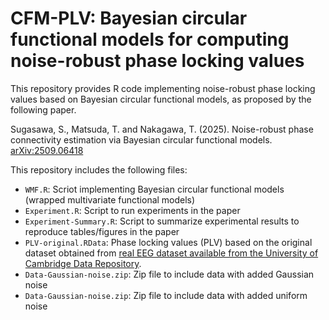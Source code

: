 # CFM-PLV: Bayesian circular functional models for computing noise-robust phase locking values

This repository provides R code implementing noise-robust phase locking values based on Bayesian circular functional models, as proposed by the following paper.

Sugasawa, S., Matsuda, T. and Nakagawa, T. (2025).  Noise-robust phase connectivity estimation via Bayesian circular functional models. [arXiv:2509.06418](https://arxiv.org/abs/2509.06418)

This repository includes the following files: 

- `WMF.R`: Scriot implementing Bayesian circular functional models (wrapped multivariate functional models)
- `Experiment.R`: Script to run experiments in the paper
- `Experiment-Summary.R`: Script to summarize experimental results to reproduce tables/figures in the paper 
- `PLV-original.RData`: Phase locking values (PLV) based on the original dataset obtained from [real EEG dataset available from the University of Cambridge Data Repository](https://www.repository.cam.ac.uk/handle/1810/252736}).
- `Data-Gaussian-noise.zip`: Zip file to include data with added Gaussian noise
- `Data-Gaussian-noise.zip`: Zip file to include data with added uniform noise



